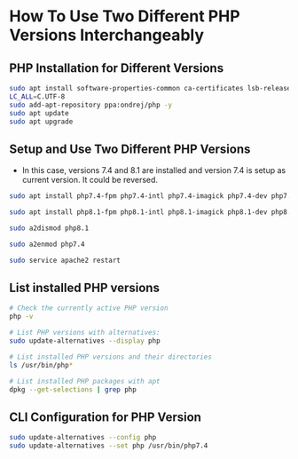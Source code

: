 # How To Use Two Different PHP Versions Interchangeably

## PHP Installation for Different Versions

```bash
sudo apt install software-properties-common ca-certificates lsb-release apt-transport-https
LC_ALL=C.UTF-8
sudo add-apt-repository ppa:ondrej/php -y
sudo apt update
sudo apt upgrade
```

## Setup and Use Two Different PHP Versions

- In this case, versions 7.4 and 8.1 are installed and version 7.4 is setup as current version. It could be reversed.

```bash
sudo apt install php7.4-fpm php7.4-intl php7.4-imagick php7.4-dev php7.4-zip php7.4-curl php7.4-xmlrpc php7.4-sqlite3 php7.4-gd php7.4-mysql php7.4-mbstring php7.4-xml libapache2-mod-php7.4 -y

sudo apt install php8.1-fpm php8.1-intl php8.1-imagick php8.1-dev php8.1-zip php8.1-curl php8.1-xmlrpc php8.1-sqlite3 php8.1-gd php8.1-mysql php8.1-mbstring php8.1-xml libapache2-mod-php8.1 -y

sudo a2dismod php8.1

sudo a2enmod php7.4

sudo service apache2 restart
```

## List installed PHP versions

```sh
# Check the currently active PHP version
php -v

# List PHP versions with alternatives:
sudo update-alternatives --display php

# List installed PHP versions and their directories
ls /usr/bin/php*

# List installed PHP packages with apt
dpkg --get-selections | grep php
```

## CLI Configuration for PHP Version

```bash
sudo update-alternatives --config php
sudo update-alternatives --set php /usr/bin/php7.4
```
